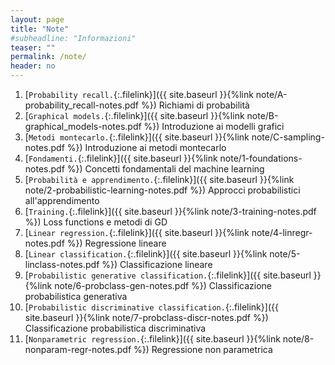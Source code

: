 ```yaml
---
layout: page
title: "Note"
#subheadline: "Informazioni"
teaser: ""
permalink: /note/
header: no
---
```


1. [`Probability recall.`{:.filelink}]({{ site.baseurl }}{%link note/A-probability_recall-notes.pdf %}) Richiami di probabilità
1. [`Graphical models.`{:.filelink}]({{ site.baseurl }}{%link note/B-graphical_models-notes.pdf %}) Introduzione ai modelli grafici
1. [`Metodi montecarlo.`{:.filelink}]({{ site.baseurl }}{%link note/C-sampling-notes.pdf %}) Introduzione ai metodi montecarlo
1. [`Fondamenti.`{:.filelink}]({{ site.baseurl }}{%link note/1-foundations-notes.pdf %}) Concetti fondamentali del machine learning
1. [`Probabilità e apprendimento.`{:.filelink}]({{ site.baseurl }}{%link note/2-probabilistic-learning-notes.pdf %}) Approcci probabilistici all'apprendimento
1. [`Training.`{:.filelink}]({{ site.baseurl }}{%link note/3-training-notes.pdf %}) Loss functions e metodi di GD
1. [`Linear regression.`{:.filelink}]({{ site.baseurl }}{%link note/4-linregr-notes.pdf %}) Regressione lineare
1. [`Linear classification.`{:.filelink}]({{ site.baseurl }}{%link note/5-linclass-notes.pdf %}) Classificazione lineare
1. [`Probabilistic generative classification.`{:.filelink}]({{ site.baseurl }}{%link note/6-probclass-gen-notes.pdf %}) Classificazione probabilistica generativa
1. [`Probabilistic discriminative classification.`{:.filelink}]({{ site.baseurl }}{%link note/7-probclass-discr-notes.pdf %}) Classificazione probabilistica discriminativa
1. [`Nonparametric regression.`{:.filelink}]({{ site.baseurl }}{%link note/8-nonparam-regr-notes.pdf %}) Regressione non parametrica
